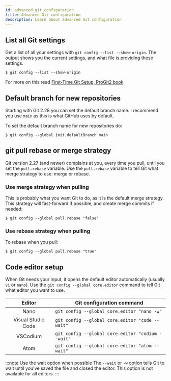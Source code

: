 ```yaml
---
id: advanced_git_configuration
title: Advanced Git configuration
description: Learn about advanced Git configuration
---
```


## List all Git settings

Get a list of all your settings with `git config --list --show-origin`.
The output shows you the current settings, and what file is providing these settings.

```git
$ git config --list --show-origin
```

For more on this read [First-Time Git Setup, ProGit2 book](https://git-scm.com/book/en/v2/Getting-Started-First-Time-Git-Setup)

## Default branch for new repositories

Starting with Git 2.28 you can set the default branch name.
I recommend you use `main` as this is what GitHub uses by default.

To set the default branch name for new repositories do:

```git
$ git config --global init.defaultBranch main
```

## git pull rebase or merge strategy

Git version 2.27 (and newer) complains at you, every time you pull, until you set the `pull.rebase` variable.
Use the `pull.rebase` variable to tell Git what merge strategy to use: merge or rebase.

### Use merge strategy when pulling

This is probably what you want Git to do, as it is the default merge strategy.
This strategy will fast-forward if possible, and create merge commits if needed:

```git
$ git config --global pull.rebase "false"
```

### Use rebase strategy when pulling

To rebase when you pull:

```git
$ git config --global pull.rebase "true"
```

## Code editor setup

When Git needs your input, it opens the default editor automatically (usually `vi` or `nano`).
Use the `git config --global core.editor` command to tell Git what editor you want to use.

|       Editor       | Git configuration command                         |
| :----------------: | ------------------------------------------------- |
|        Nano        | `git config --global core.editor "nano -w"`       |
| Visual Studio Code | `git config --global core.editor "code --wait"`   |
|      VSCodium      | `git config --global core.editor "codium --wait"` |
|        Atom        | `git config --global core.editor "atom --wait"`   |

:::note Use the wait option when possible
The `--wait` or `-w` option tells Git to wait until you've saved the file and closed the editor.
This option is not available for all editors.
:::
